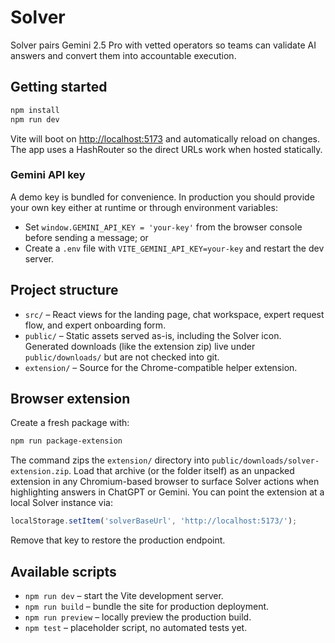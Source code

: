 # Solver

Solver pairs Gemini 2.5 Pro with vetted operators so teams can validate AI answers and convert them into accountable
execution.

## Getting started

```bash
npm install
npm run dev
```

Vite will boot on [http://localhost:5173](http://localhost:5173) and automatically reload on changes. The app uses a
HashRouter so the direct URLs work when hosted statically.

### Gemini API key

A demo key is bundled for convenience. In production you should provide your own key either at runtime or through
environment variables:

- Set `window.GEMINI_API_KEY = 'your-key'` from the browser console before sending a message; or
- Create a `.env` file with `VITE_GEMINI_API_KEY=your-key` and restart the dev server.

## Project structure

- `src/` – React views for the landing page, chat workspace, expert request flow, and expert onboarding form.
- `public/` – Static assets served as-is, including the Solver icon. Generated downloads (like the extension zip) live
  under `public/downloads/` but are not checked into git.
- `extension/` – Source for the Chrome-compatible helper extension.

## Browser extension

Create a fresh package with:

```bash
npm run package-extension
```

The command zips the `extension/` directory into `public/downloads/solver-extension.zip`. Load that archive (or the
folder itself) as an unpacked extension in any Chromium-based browser to surface Solver actions when highlighting
answers in ChatGPT or Gemini. You can point the extension at a local Solver instance via:

```js
localStorage.setItem('solverBaseUrl', 'http://localhost:5173/');
```

Remove that key to restore the production endpoint.

## Available scripts

- `npm run dev` – start the Vite development server.
- `npm run build` – bundle the site for production deployment.
- `npm run preview` – locally preview the production build.
- `npm test` – placeholder script, no automated tests yet.
